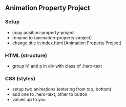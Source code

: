 ## Animation Property Project

### Setup

- copy position-property-project
- rename to (animation-property-project)
- change title in index.html (Animation Property Project)

### HTML (structure)

- group h1 and p in div with class of .hero-text  

### CSS (styles)    

- setup two animations (entering from top, bottom)
- add one to .hero-text, other to button
- values up to you